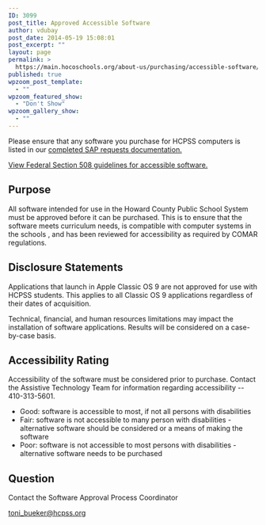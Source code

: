 ```yaml
---
ID: 3099
post_title: Approved Accessible Software
author: vdubay
post_date: 2014-05-19 15:08:01
post_excerpt: ""
layout: page
permalink: >
  https://main.hocoschools.org/about-us/purchasing/accessible-software/
published: true
wpzoom_post_template:
  - ""
wpzoom_featured_show:
  - "Don't Show"
wpzoom_gallery_show:
  - ""
---
```

<p>Please ensure that any software you purchase for HCPSS computers is listed in our <a href="https://docs.google.com/a/hcpss.org/spreadsheet/ccc?key=0Aj8ZmvvVQkWgdFllOGpOQVcxYk5aNTVIWk9pYWtWQkE#gid=0">completed SAP requests documentation.</a></p>

<p><a href="http://www.section508.gov/" target="_blank">View Federal Section 508 guidelines for accessible software.</a></p>

<h2>Purpose</h2>
<p>All software intended for use in the Howard County Public School System must be approved before it can be purchased. This is to ensure that the software meets curriculum needs, is compatible with computer systems in the schools , and has been reviewed for accessibility as required by COMAR regulations.</p>

<h2>Disclosure Statements</h2>

<p>Applications that launch in Apple Classic OS 9 are not approved for use with HCPSS students. This applies to all Classic OS 9 applications regardless of their dates of acquisition.</p>

<p>Technical, financial, and human resources limitations may impact the installation of software applications. Results will be considered on a case-by-case basis.</p>

<h2>Accessibility Rating</h2>

<p>Accessibility of the software must be considered prior to purchase. Contact the Assistive Technology Team for information regarding accessibility -- 410-313-5601.</p>

<ul>
  <li>Good: software is accessible to most, if not all persons with disabilities</li>
  <li>Fair: software is not accessible to many person with disabilities - alternative software should be considered or a means of making the software</li>
  <li>Poor: software is not accessible to most persons with disabilities - alternative software needs to be purchased</li>
</ul>

<h2>Question</h2>
<p>Contact the Software Approval Process Coordinator</p>
<p><a href="mailto:toni_bueker@hcpss.org">toni_bueker@hcpss.org</a></p>